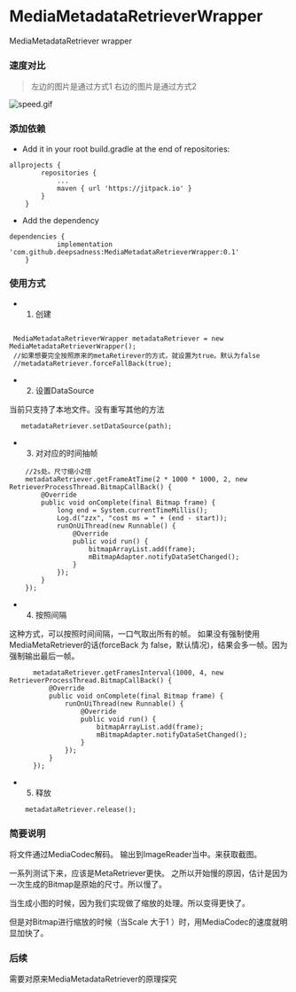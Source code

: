 # MediaMetadataRetrieverWrapper
MediaMetadataRetriever wrapper

### 速度对比

> 左边的图片是通过方式1
> 右边的图片是通过方式2

![speed.gif](https://upload-images.jianshu.io/upload_images/1877190-043e610b38a54051.gif?imageMogr2/auto-orient/strip)


### 添加依赖

- Add it in your root build.gradle at the end of repositories:

```
allprojects {
		repositories {
			...
			maven { url 'https://jitpack.io' }
		}
	}
```

- Add the dependency

```
dependencies {
	        implementation 'com.github.deepsadness:MediaMetadataRetrieverWrapper:0.1'
	}

```

### 使用方式

- 1. 创建
```

 MediaMetadataRetrieverWrapper metadataRetriever = new MediaMetadataRetrieverWrapper();
 //如果想要完全按照原来的metaRetirever的方式，就设置为true。默认为false
 //metadataRetriever.forceFallBack(true);

```

- 2. 设置DataSource

当前只支持了本地文件。没有重写其他的方法
```
   metadataRetriever.setDataSource(path);

```

- 3. 对对应的时间抽帧

```
    //2s处。尺寸缩小2倍
    metadataRetriever.getFrameAtTime(2 * 1000 * 1000, 2, new RetrieverProcessThread.BitmapCallBack() {
        @Override
        public void onComplete(final Bitmap frame) {
            long end = System.currentTimeMillis();
            Log.d("zzx", "cost ms = " + (end - start));
            runOnUiThread(new Runnable() {
                @Override
                public void run() {
                    bitmapArrayList.add(frame);
                    mBitmapAdapter.notifyDataSetChanged();
                }
            });
        }
    });
```

- 4. 按照间隔

这种方式，可以按照时间间隔，一口气取出所有的帧。
如果没有强制使用MediaMetaRetriever的话(forceBack 为 false，默认情况)，结果会多一帧。因为强制输出最后一帧。
```
      metadataRetriever.getFramesInterval(1000, 4, new RetrieverProcessThread.BitmapCallBack() {
          @Override
          public void onComplete(final Bitmap frame) {
              runOnUiThread(new Runnable() {
                  @Override
                  public void run() {
                      bitmapArrayList.add(frame);
                      mBitmapAdapter.notifyDataSetChanged();
                  }
              });
          }
      });

```

- 5. 释放
```
    metadataRetriever.release();
```

### 简要说明

将文件通过MediaCodec解码。
输出到ImageReader当中。来获取截图。

一系列测试下来，应该是MetaRetriever更快。
之所以开始慢的原因，估计是因为一次生成的Bitmap是原始的尺寸。所以慢了。

当生成小图的时候，因为我们实现做了缩放的处理。所以变得更快了。

但是对Bitmap进行缩放的时候（当Scale 大于1 ）时，用MediaCodec的速度就明显加快了。

### 后续
需要对原来MediaMetadataRetriever的原理探究


